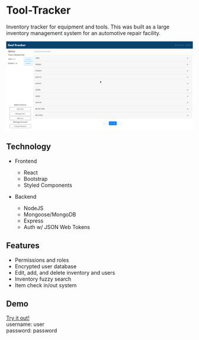 # Tool-Tracker

Inventory tracker for equipment and tools. This was built as a large inventory management system for an automotive repair facility.

![Alt text](tool-tracker-demo.gif)

## Technology

- Frontend

  - React
  - Bootstrap
  - Styled Components

- Backend
  - NodeJS
  - Mongoose/MongoDB
  - Express
  - Auth w/ JSON Web Tokens

## Features

- Permissions and roles
- Encrypted user database
- Edit, add, and delete inventory and users
- Inventory fuzzy search
- Item check in/out system

## Demo

[Try it out!](https://j-tool-tracker.netlify.app)  
username: user  
password: password

